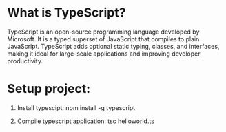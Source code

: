 # What is TypeScript?
TypeScript is an open-source programming language developed by Microsoft. It is a typed superset of JavaScript that compiles to plain JavaScript. TypeScript adds optional static typing, classes, and interfaces, making it ideal for large-scale applications and improving developer productivity.

# Setup project:

1. Install typescipt:
npm install -g typescript

2. Compile typescript application:
tsc helloworld.ts


